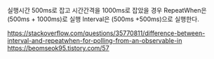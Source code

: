 실행시간 500ms로 잡고 시간간격을 1000ms로 잡았을 경우
RepeatWhen은 (500ms + 1000ms)로 실행
Interval은 (500ms +500ms)으로 실행한다.



https://stackoverflow.com/questions/35770811/difference-between-interval-and-repeatwhen-for-polling-from-an-observable-in
https://beomseok95.tistory.com/57
